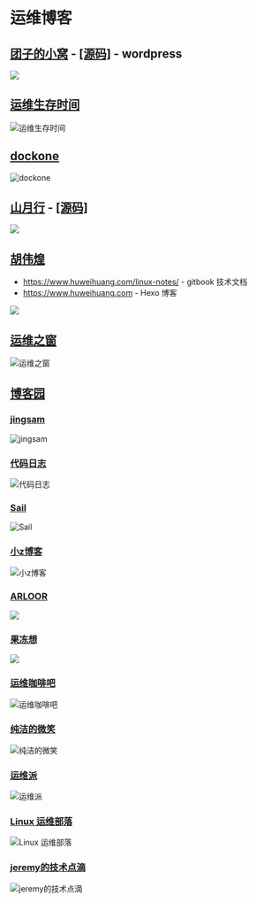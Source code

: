 # 运维博客

## [团子的小窝](http://kodango.com) - [[源码]](https://github.com/kodango/dangopress) - wordpress

![](images/团子的小窝.jpg)

## [运维生存时间](http://www.ttlsa.com/)

![运维生存时间](images/运维生存时间.jpg)

## [dockone](http://dockone.io/)

![dockone](images/dockone.jpg)

## [山月行](https://shanyue.tech/) - [[源码]](https://github.com/shfshanyue/blog)

![](images/sanyuexing.jpg)

## [胡伟煌](https://www.huweihuang.com/tags/#Linux)

* https://www.huweihuang.com/linux-notes/ - gitbook 技术文档
* https://www.huweihuang.com - Hexo 博客

![](images/huweihuangblog.jpg)

## [运维之窗](http://www.sunrisenan.com/)

![运维之窗](images/运维之窗.jpg)

## [博客园](https://www.cnblogs.com/wang618/)

### [jingsam](https://jingsam.github.io/)

![jingsam](images/jingsam.jpg)

### [代码日志](https://codeday.me/)

![代码日志](images/代码日志.jpg)

### [Sail](https://www.sail.name/Resource/)

![Sail](images/Sail.jpg)

### [小z博客](https://www.xiaoz.me/)

![小z博客](images/小z博客.jpg)

### [ARLOOR](http://arloor.com/)

![](images/ARLOOR.jpg)

### [果冻想](https://www.jellythink.com/)

![](images/果冻想.jpg)

### [运维咖啡吧](https://ops-coffee.cn/)

![运维咖啡吧](images/运维咖啡吧.jpg)

### [纯洁的微笑](https://ops-coffee.cn/)

![纯洁的微笑](images/纯洁的微笑.jpg)

### [运维派](https://ops-coffee.cn/)

![运维派](images/运维派.jpg)

### [Linux 运维部落](http://www.178linux.com/)

![Linux 运维部落](images/Linux运维部落.jpg)

### [jeremy的技术点滴](https://jeremyxu2010.github.io/)

![jeremy的技术点滴](images/jeremy的技术点滴.jpg)
